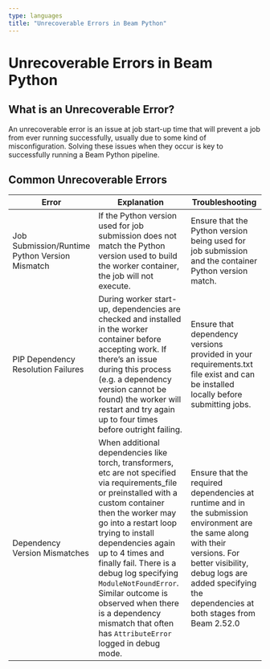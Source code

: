 ```yaml
---
type: languages
title: "Unrecoverable Errors in Beam Python"
---
```

<!--
Licensed under the Apache License, Version 2.0 (the "License");
you may not use this file except in compliance with the License.
You may obtain a copy of the License at

http://www.apache.org/licenses/LICENSE-2.0

Unless required by applicable law or agreed to in writing, software
distributed under the License is distributed on an "AS IS" BASIS,
WITHOUT WARRANTIES OR CONDITIONS OF ANY KIND, either express or implied.
See the License for the specific language governing permissions and
limitations under the License.
-->

# Unrecoverable Errors in Beam Python

## What is an Unrecoverable Error?

An unrecoverable error is an issue at job start-up time that will
prevent a job from ever running successfully, usually due to some kind
of misconfiguration. Solving these issues when they occur is key to
successfully running a Beam Python pipeline.

## Common Unrecoverable Errors

| Error | Explanation | Troubleshooting |
|---|---|---|
| Job Submission/Runtime Python Version Mismatch | If the Python version used for job submission does not match the Python version used to build the worker container, the job will not execute. | Ensure that the Python version being used for job submission and the container Python version match. |
| PIP Dependency Resolution Failures | During worker start-up, dependencies are checked and installed in the worker container before accepting work. If there’s an issue during this process (e.g. a dependency version cannot be found) the worker will restart and try again up to four times before outright failing. | Ensure that dependency versions provided in your requirements.txt file exist and can be installed locally before submitting jobs. |
| Dependency Version Mismatches | When additional dependencies like torch, transformers, etc are not specified via requirements_file or preinstalled with a custom container then the worker may go into a restart loop trying to install dependencies again up to 4 times and finally fail. There is a debug log specifying `ModuleNotFoundError`. Similar outcome is observed when there is a dependency mismatch that often has `AttributeError` logged in debug mode. | Ensure that the required dependencies at runtime and in the submission environment are the same along with their versions. For better visibility, debug logs are added specifying the dependencies at both stages from Beam 2.52.0 |
